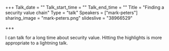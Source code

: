 +++
Talk_date = ""
Talk_start_time = ""
Talk_end_time = ""
Title = "Finding a security value chain"
Type = "talk"
Speakers = ["mark-peters"]
sharing_image = "mark-peters.png"
slideslive = "38966529"

+++

I can talk for a long time about security value. Hitting the highlights is more appropriate to a lightning talk. 